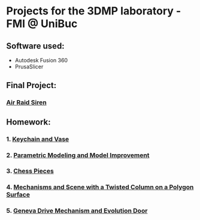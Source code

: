 # Projects for the 3DMP laboratory - FMI @ UniBuc

## Software used:

- Autodesk Fusion 360
- PrusaSlicer

## Final Project:

### [Air Raid Siren](https://github.com/DanNimara/3DMP/tree/master/Final%20Project)

## Homework:

### 1. [Keychain and Vase](https://github.com/DanNimara/3DMP/tree/master/Homework1)
### 2. [Parametric Modeling and Model Improvement](https://github.com/DanNimara/3DMP/tree/master/Homework2)
### 3. [Chess Pieces](https://github.com/DanNimara/3DMP/tree/master/Homework3)
### 4. [Mechanisms and Scene with a Twisted Column on a Polygon Surface](https://github.com/DanNimara/3DMP/tree/master/Homework4)
### 5. [Geneva Drive Mechanism and Evolution Door](https://github.com/DanNimara/3DMP/tree/master/Homework5)
